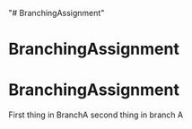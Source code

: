 "# BranchingAssignment" 
# BranchingAssignment
# BranchingAssignment


First thing in BranchA
second thing in branch A